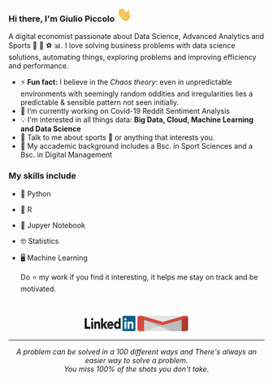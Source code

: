 ### Hi there, I'm Giulio Piccolo <img src="https://github.com/ABSphreak/ABSphreak/blob/master/gifs/Hi.gif" width="30px"></h2>

A digital economist passionate about Data Science, Advanced Analytics and Sports 🏀 🏈 ⚽️  :bar_chart:. I love solving business problems with data science solutions, automating things, exploring problems and improving efficiency and performance.


- ⚡ **Fun fact:** I believe in the *Chaos theory*: even in unpredictable environments with seemingly random oddities and irregularities lies a predictable & sensible pattern not seen initially.
- 🔭 I’m currently working on Covid-19 Reddit Sentiment Analysis
- :bulb: I'm interested in all things data: **Big Data, Cloud, Machine Learning and Data Science**
- 💬 Talk to me about sports 🏃 or anything that interests you.
- 🌱 My accademic background includes a Bsc. in Sport Sciences and a Bsc. in Digital Management

### My skills include

- 🐍 Python
- 🧠 R
- 📓 Jupyer Notebook
- 🤓 Statistics
- 🖥️ Machine Learning
    
  Do :star: my work if you find it interesting, it helps me stay on track and be motivated.
   
<br>
<p align="center">
    <a href="https://www.linkedin.com/in/giulio-piccolo/"><img alt="Linkedin profile" title="Linkedin" src="https://github.com/giuliosmall/giuliosmall/blob/main/assets/linkedin.svg" width="100" height="30" /></a>
    <a href="mailto:giulio.piccolo@me.com"><img alt="Gmail" src="https://github.com/giuliosmall/giuliosmall/blob/main/assets/google-gmail.svg" title="Email" width="100" height="30" /></a>
</p>
<hr \>
<p align="center">
   <i>A problem can be solved in a 100 different ways and There's always an easier way to solve a problem.</i>
   <br>
   <i>You miss 100% of the shots you don't take.</i>
</p>

